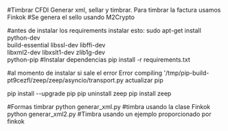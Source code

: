 #Timbrar CFDI 
Generar xml, sellar y timbrar. Para timbrar la factura usamos Finkok
#Se genera el sello usando M2Crypto


#antes de instalar los requirements instalar esto:
sudo apt-get install python-dev  \
     build-essential libssl-dev libffi-dev \
     libxml2-dev libxslt1-dev zlib1g-dev \
     python-pip
#Instalar dependencias
pip install -r requirements.txt

#al momento de instalar si sale el error  Error compiling '/tmp/pip-build-pt9cezfl/zeep/zeep/asyncio/transport.py actualizar pip

pip install --upgrade pip
pip uninstall zeep
pip install zeep

#Formas timbrar
python generar_xml.py #timbra usando la clase Finkok
python generar_xml2.py #Timbra usando un ejemplo proporcionado por finkok
